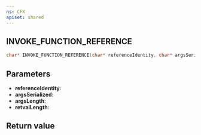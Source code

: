 ```yaml
---
ns: CFX
apiset: shared
---
```

## INVOKE_FUNCTION_REFERENCE

```c
char* INVOKE_FUNCTION_REFERENCE(char* referenceIdentity, char* argsSerialized, int argsLength, int* retvalLength);
```


## Parameters
* **referenceIdentity**: 
* **argsSerialized**: 
* **argsLength**: 
* **retvalLength**: 

## Return value
